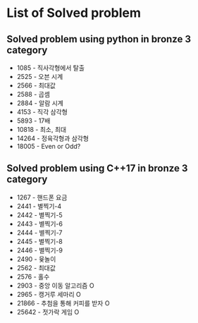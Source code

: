 # List of Solved problem

## Solved problem using python in bronze 3 category

* 1085 - 직사각형에서 탈출
* 2525 - 오븐 시계
* 2566 - 최대값
* 2588 - 곱셈
* 2884 - 알람 시계
* 4153 - 직각 삼각형
* 5893 - 17배
* 10818 - 최소, 최대
* 14264 - 정육각형과 삼각형
* 18005 - Even or Odd?

## Solved problem using C++17 in bronze 3 category

* 1267 - 핸드폰 요금
* 2441 - 별찍기-4
* 2442 - 별찍기-5
* 2443 - 별찍기-6
* 2444 - 별찍기-7
* 2445 - 별찍기-8
* 2446 - 별찍기-9
* 2490 - 윷놀이
* 2562 - 최대값
* 2576 - 홀수
* 2903 - 중앙 이동 알고리즘 O
* 2965 - 캥거루 세마리 O
* 21866 - 추첨을 통해 커피를 받자 O
* 25642 - 젓가락 게임 O
